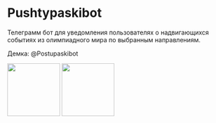 # Pushtypaskibot
Телеграмм бот для уведомления пользователях о надвигающихся событиях из олимпиадного мира по выбранным направлениям.

Демка: @Postupaskibot

<p>
<img src="https://files.catbox.moe/d9vkn2.jpg" width="120"/>
<img src="https://files.catbox.moe/u1v5fs.jpg" width="120"/>

<p/>

